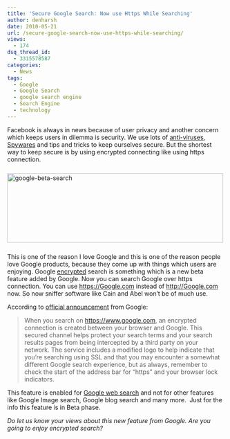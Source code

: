 ```yaml
---
title: 'Secure Google Search: Now use Https While Searching'
author: denharsh
date: 2010-05-21
url: /secure-google-search-now-use-https-while-searching/
views:
  - 174
dsq_thread_id:
  - 3315578587
categories:
  - News
tags:
  - Google
  - Google Search
  - google search engine
  - Search Engine
  - technology
---
```

Facebook is always in news because of user privacy and another concern which keeps users in dilemma is security. We use lots of [anti-viruses][1], [Spywares][2] and tips and tricks to keep ourselves secure. But the shortest way to keep secure is by using encrypted connecting like using https connection.

[<img class="wp-image-51056" style="float: none;margin: 10px auto;border-width: 0px" src="http://cdn.devilsworkshop.org/files/2010/05/googlebetasearch_thumb.png" border="0" alt="google-beta-search" width="500" height="160" />][3]

This is one of the reason I love Google and this is one of the reason people love Google products, because they come up with things which users are enjoying. Google [encrypted][4] search is something which is a new beta feature added by Google. Now you can search Google over https connection. You can use <a href="https://Google.com" onclick="_gaq.push(['_trackEvent', 'outbound-article', 'https://Google.com', 'https://Google.com']);" >https://Google.com</a> instead of <a href="http://Google.com" onclick="_gaq.push(['_trackEvent', 'outbound-article', 'http://Google.com', 'http://Google.com']);" >http://Google.com</a> now. So now sniffer software like Cain and Abel won’t be of much use.

According to <a href="http://googleblog.blogspot.com/2010/05/search-more-securely-with-encrypted.html" onclick="_gaq.push(['_trackEvent', 'outbound-article', 'http://googleblog.blogspot.com/2010/05/search-more-securely-with-encrypted.html', 'official announcement']);" target="_blank">official announcement</a> from Google:

> When you search on https://www.google.com, an encrypted connection is created between your browser and Google. This secured channel helps protect your search terms and your search results pages from being intercepted by a third party on your network. The service includes a modified logo to help indicate that you’re searching using SSL and that you may encounter a somewhat different Google search experience, but as always, remember to check the start of the address bar for “https” and your browser lock indicators.

This feature is enabled for [Google web search][5] and not for other features like Google Image search, Google blog search and many more.  Just for the info this feature is in Beta phase.

*Do let us know your views about this new feature from Google. Are you going to enjoy encrypted search?*

 [1]: http://devilsworkshop.org/3-free-antivirus-for-windows/ "anti-viruses"
 [2]: http://devilsworkshop.org/scan-websites-for-virus-spyware-malware-threats/ "Spywares"
 [3]: http://cdn.devilsworkshop.org/files/2010/05/googlebetasearch.png
 [4]: http://devilsworkshop.org/does-using-a-wi-fi-increase-the-chances-of-you-being-hacked/ "encrypted"
 [5]: http://devilsworkshop.org/google-caffeine-future-of-google-web-search/ "Google web search"
